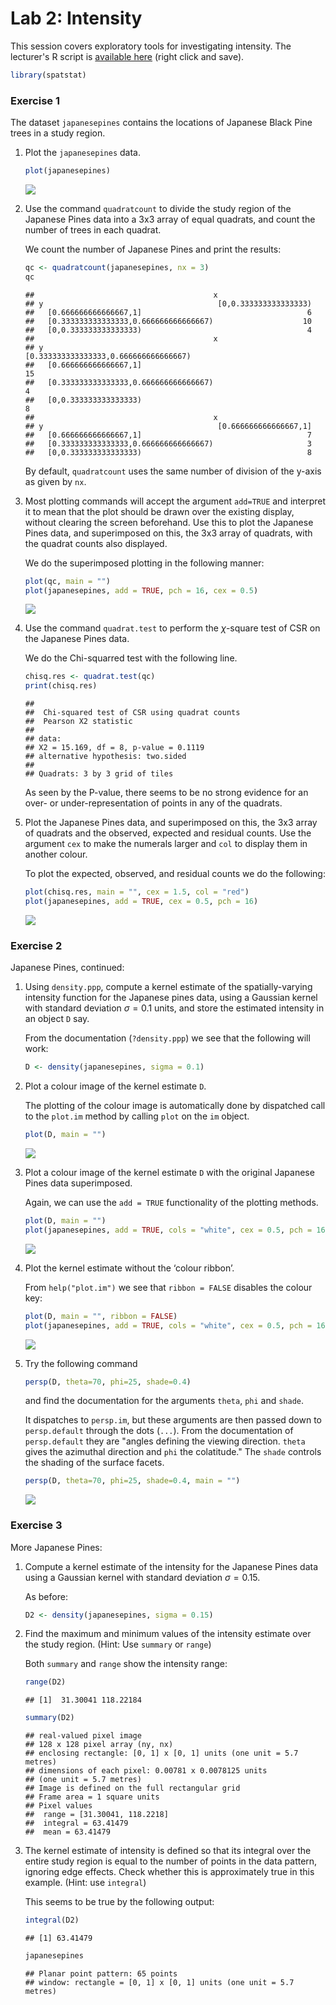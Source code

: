 Lab 2: Intensity
================

This session covers exploratory tools for investigating intensity.
The lecturer's R script is [available here](https://raw.githubusercontent.com/spatstat/Melb2018/master/Scripts/script02.R) (right click and save).

``` r
library(spatstat)
```

### Exercise 1

The dataset `japanesepines` contains the locations of Japanese Black Pine trees in a study region.

1.  Plot the `japanesepines` data.

    ``` r
    plot(japanesepines)
    ```

    ![](solution02_files/figure-markdown_github/unnamed-chunk-3-1.png)

2.  Use the command `quadratcount` to divide the study region of the Japanese Pines data into a 3x3 array of equal quadrats, and count the number of trees in each quadrat.

    We count the number of Japanese Pines and print the results:

    ``` r
    qc <- quadratcount(japanesepines, nx = 3)
    qc
    ```

        ##                                        x
        ## y                                       [0,0.333333333333333)
        ##   [0.666666666666667,1]                                     6
        ##   [0.333333333333333,0.666666666666667)                    10
        ##   [0,0.333333333333333)                                     4
        ##                                        x
        ## y                                       [0.333333333333333,0.666666666666667)
        ##   [0.666666666666667,1]                                                    15
        ##   [0.333333333333333,0.666666666666667)                                     4
        ##   [0,0.333333333333333)                                                     8
        ##                                        x
        ## y                                       [0.666666666666667,1]
        ##   [0.666666666666667,1]                                     7
        ##   [0.333333333333333,0.666666666666667)                     3
        ##   [0,0.333333333333333)                                     8

    By default, `quadratcount` uses the same number of division of the y-axis as given by `nx`.

3.  Most plotting commands will accept the argument `add=TRUE` and interpret it to mean that the plot should be drawn over the existing display, without clearing the screen beforehand. Use this to plot the Japanese Pines data, and superimposed on this, the 3x3 array of quadrats, with the quadrat counts also displayed.

    We do the superimposed plotting in the following manner:

    ``` r
    plot(qc, main = "")
    plot(japanesepines, add = TRUE, pch = 16, cex = 0.5)
    ```

    ![](solution02_files/figure-markdown_github/unnamed-chunk-5-1.png)

4.  Use the command `quadrat.test` to perform the *χ*-square test of CSR on the Japanese Pines data.

    We do the Chi-squarred test with the following line.

    ``` r
    chisq.res <- quadrat.test(qc)
    print(chisq.res)
    ```

        ## 
        ##  Chi-squared test of CSR using quadrat counts
        ##  Pearson X2 statistic
        ## 
        ## data:  
        ## X2 = 15.169, df = 8, p-value = 0.1119
        ## alternative hypothesis: two.sided
        ## 
        ## Quadrats: 3 by 3 grid of tiles

    As seen by the P-value, there seems to be no strong evidence for an over- or under-representation of points in any of the quadrats.

5.  Plot the Japanese Pines data, and superimposed on this, the 3x3 array of quadrats and the observed, expected and residual counts. Use the argument `cex` to make the numerals larger and `col` to display them in another colour.

    To plot the expected, observed, and residual counts we do the following:

    ``` r
    plot(chisq.res, main = "", cex = 1.5, col = "red")
    plot(japanesepines, add = TRUE, cex = 0.5, pch = 16)
    ```

    ![](solution02_files/figure-markdown_github/unnamed-chunk-7-1.png)

### Exercise 2

Japanese Pines, continued:

1.  Using `density.ppp`, compute a kernel estimate of the spatially-varying intensity function for the Japanese pines data, using a Gaussian kernel with standard deviation *σ* = 0.1 units, and store the estimated intensity in an object `D` say.

    From the documentation (`?density.ppp`) we see that the following will work:

    ``` r
    D <- density(japanesepines, sigma = 0.1)
    ```

2.  Plot a colour image of the kernel estimate `D`.

    The plotting of the colour image is automatically done by dispatched call to the `plot.im` method by calling `plot` on the `im` object.

    ``` r
    plot(D, main = "")
    ```

    ![](solution02_files/figure-markdown_github/unnamed-chunk-9-1.png)

3.  Plot a colour image of the kernel estimate `D` with the original Japanese Pines data superimposed.

    Again, we can use the `add = TRUE` functionality of the plotting methods.

    ``` r
    plot(D, main = "")
    plot(japanesepines, add = TRUE, cols = "white", cex = 0.5, pch = 16)
    ```

    ![](solution02_files/figure-markdown_github/unnamed-chunk-10-1.png)

4.  Plot the kernel estimate without the ‘colour ribbon’.

    From `help("plot.im")` we see that `ribbon = FALSE` disables the colour key:

    ``` r
    plot(D, main = "", ribbon = FALSE)
    plot(japanesepines, add = TRUE, cols = "white", cex = 0.5, pch = 16)
    ```

    ![](solution02_files/figure-markdown_github/unnamed-chunk-11-1.png)

5.  Try the following command

    ``` r
    persp(D, theta=70, phi=25, shade=0.4)
    ```

    and find the documentation for the arguments `theta`, `phi` and `shade`.

    It dispatches to `persp.im`, but these arguments are then passed down to `persp.default` through the dots (`...`). From the documentation of `persp.default` they are "angles defining the viewing direction. `theta` gives the azimuthal direction and `phi` the colatitude." The `shade` controls the shading of the surface facets.

    ``` r
    persp(D, theta=70, phi=25, shade=0.4, main = "")
    ```

    ![](solution02_files/figure-markdown_github/unnamed-chunk-13-1.png)

### Exercise 3

More Japanese Pines:

1.  Compute a kernel estimate of the intensity for the Japanese Pines data using a Gaussian kernel with standard deviation *σ* = 0.15.

    As before:

    ``` r
    D2 <- density(japanesepines, sigma = 0.15)
    ```

2.  Find the maximum and minimum values of the intensity estimate over the study region. (Hint: Use `summary` or `range`)

    Both `summary` and `range` show the intensity range:

    ``` r
    range(D2)
    ```

        ## [1]  31.30041 118.22184

    ``` r
    summary(D2)
    ```

        ## real-valued pixel image
        ## 128 x 128 pixel array (ny, nx)
        ## enclosing rectangle: [0, 1] x [0, 1] units (one unit = 5.7 metres)
        ## dimensions of each pixel: 0.00781 x 0.0078125 units
        ## (one unit = 5.7 metres)
        ## Image is defined on the full rectangular grid
        ## Frame area = 1 square units
        ## Pixel values
        ##  range = [31.30041, 118.2218]
        ##  integral = 63.41479
        ##  mean = 63.41479

3.  The kernel estimate of intensity is defined so that its integral over the entire study region is equal to the number of points in the data pattern, ignoring edge effects. Check whether this is approximately true in this example. (Hint: use `integral`)

    This seems to be true by the following output:

    ``` r
    integral(D2)
    ```

        ## [1] 63.41479

    ``` r
    japanesepines
    ```

        ## Planar point pattern: 65 points
        ## window: rectangle = [0, 1] x [0, 1] units (one unit = 5.7 metres)
